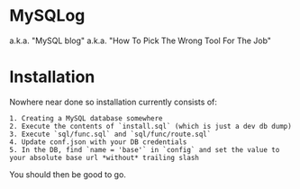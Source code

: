 # MySQLog
a.k.a. "MySQL blog"
a.k.a. "How To Pick The Wrong Tool For The Job"

# Installation
Nowhere near done so installation currently consists of:

    1. Creating a MySQL database somewhere
    2. Execute the contents of `install.sql` (which is just a dev db dump)
    3. Execute `sql/func.sql` and `sql/func/route.sql`
    4. Update conf.json with your DB credentials
    5. In the DB, find `name = 'base'` in `config` and set the value to your absolute base url *without* trailing slash

You should then be good to go.
